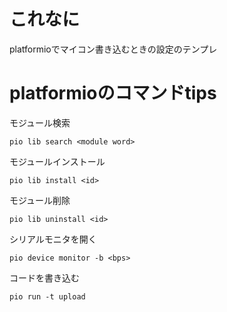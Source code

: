 # これなに

platformioでマイコン書き込むときの設定のテンプレ


# platformioのコマンドtips

モジュール検索
```
pio lib search <module word>
```

モジュールインストール
```
pio lib install <id>
```

モジュール削除
```
pio lib uninstall <id>
```

シリアルモニタを開く
```
pio device monitor -b <bps>
```

コードを書き込む
```
pio run -t upload
```

